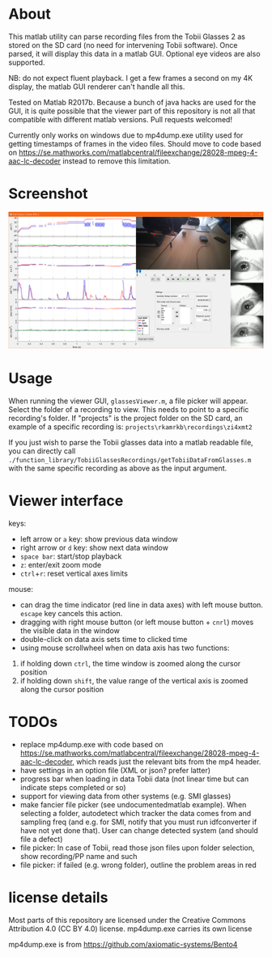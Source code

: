 # About
This matlab utility can parse recording files from the Tobii Glasses 2
as stored on the SD card (no need for intervening Tobii software). Once
parsed, it will display this data in a matlab GUI. Optional eye videos
are also supported.

NB: do not expect fluent playback. I get a few frames a second on my 4K
display, the matlab GUI renderer can't handle all this.

Tested on Matlab R2017b. Because a bunch of java hacks are used for the
GUI, it is quite possible that the viewer part of this repository is not
all that compatible with different matlab versions. Pull requests
welcomed!

Currently only works on windows due to mp4dump.exe utility used for
getting timestamps of frames in the video files. Should move to code
based on
https://se.mathworks.com/matlabcentral/fileexchange/28028-mpeg-4-aac-lc-decoder
instead to remove this limitation.

# Screenshot
![Glasses viewer screenshot](/screenshot.jpg?raw=true)

# Usage
When running the viewer GUI, `glassesViewer.m`, a file picker will
appear. Select the folder of a recording to view. This needs to point to
a specific recording's folder. If "projects" is the project folder on
the SD card, an example of a specific recording is:
    `projects\rkamrkb\recordings\zi4xmt2`

If you just wish to parse the Tobii glasses data into a matlab readable
file, you can directly call
`./function_library/TobiiGlassesRecordings/getTobiiDataFromGlasses.m`
with the same specific recording as above as the input argument.

# Viewer interface
keys:
- left arrow or `a` key: show previous data window
- right arrow or `d` key: show next data window
- `space bar`: start/stop playback
- `z`: enter/exit zoom mode
- `ctrl`+`r`: reset vertical axes limits

mouse:
- can drag the time indicator (red line in data axes) with left mouse
  button. `escape` key cancels this action.
- dragging with right mouse button (or left mouse button + `cnrl`) moves
  the visible data in the window
- double-click on data axis sets time to clicked time
- using mouse scrollwheel when on data axis has two functions:
1. if holding down `ctrl`, the time window is zoomed along the cursor
position
2. if holding down `shift`, the value range of the vertical axis is
zoomed along the cursor position

# TODOs
- replace mp4dump.exe with code based on
  https://se.mathworks.com/matlabcentral/fileexchange/28028-mpeg-4-aac-lc-decoder,
  which reads just the relevant bits from the mp4 header. 
- have settings in an option file (XML or json? prefer latter)
- progress bar when loading in data Tobii data (not linear time but can indicate steps completed or so)
- support for viewing data from other systems (e.g. SMI glasses)
- make fancier file picker (see undocumentedmatlab example). When
  selecting a folder, autodetect which tracker the data comes from and
  sampling freq (and e.g. for SMI, notify that you must run idfconverter
  if have not yet done that). User can change detected system (and
  should file a defect)
- file picker: In case of Tobii, read those json files upon folder
  selection, show recording/PP name and such
- file picker: if failed (e.g. wrong folder), outline the problem areas
  in red

# license details
Most parts of this repository are licensed under the Creative Commons
Attribution 4.0 (CC BY 4.0) license. mp4dump.exe carries its own license

mp4dump.exe is from https://github.com/axiomatic-systems/Bento4
